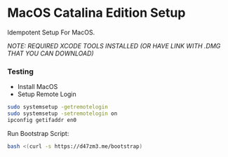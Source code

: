# MacOS Catalina Edition Setup

Idempotent Setup For MacOS.

*NOTE: REQUIRED XCODE TOOLS INSTALLED (OR HAVE LINK WITH .DMG THAT YOU CAN DOWNLOAD)*

### Testing

- Install MacOS
- Setup Remote Login

```bash
sudo systemsetup -getremotelogin
sudo systemsetup -setremotelogin on
ipconfig getifaddr en0
```

Run Bootstrap Script:
```bash
bash <(curl -s https://d47zm3.me/bootstrap)
```
